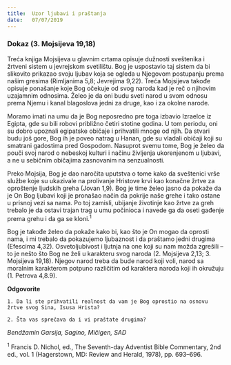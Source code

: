 ```yaml
---
title:  Uzor ljubavi i praštanja
date:   07/07/2019
---
```


### Dokaz (3. Mojsijeva  19,18)

Treća knjiga Mojsijeva u glavnim crtama opisuje dužnosti sveštenika i žrtveni sistem u jevrejskom svetilištu. Bog je uspostavio taj sistem da bi slikovito prikazao svoju ljubav koja se ogleda u Njegovom postupanju prema našim gresima (Rimljanima 5,8; Jevrejima 9,22). Treća Mojsijeva  takođe opisuje ponašanje koje Bog očekuje od svog naroda kad je reč o njihovim uzajamnim odnosima. Želeo je da oni budu sveti narod u svom odnosu prema Njemu i kanal blagoslova jedni za druge, kao i za okolne narode.

Moramo imati na umu da je Bog neposredno pre toga izbavio Izraelce iz Egipta, gde su bili robovi približno četiri stotine godina. U tom periodu, oni su dobro upoznali egipatske običaje i prihvatili mnoge od njih. Da stvari budu još gore, Bog ih je poveo natrag u Hanan, gde su vladali običaji koji su smatrani gadostima pred Gospodom. Nasuprot svemu tome, Bog je želeo da pouči svoj narod o nebeskoj kulturi i načinu življenja ukorenjenom u ljubavi, a ne u sebičnim običajima zasnovanim na senzualnosti.

Preko Mojsija, Bog je dao naročita uputstva o tome kako da sveštenici vrše službe koje su ukazivale na prolivanje Hristove krvi kao konačne žrtve za oproštenje ljudskih greha (Jovan 1,9). Bog je time želeo jasno da pokaže da je On Bog ljubavi koji je pronašao način da pokrije naše grehe i tako ostane u prisnoj vezi sa nama. Po toj zamisli, ubijanje životinje kao žrtve za greh trebalo je da ostavi trajan trag u umu počinioca i navede ga da oseti gađenje prema grehu i da ga se kloni.<sup>1</sup>

Bog je takođe želeo da pokaže kako bi, kao što je On mogao da oprosti nama, i mi trebalo da pokazujemo ljubaznost i da praštamo jedni drugima (Efescima 4,32). Osvetoljubivost i ljutnja na one koji su nam možda zgrešili – to je nešto što Bog ne želi u karakteru svog naroda (2. Mojsijeva 2,13; 3. Mojsijeva 19,18). Njegov narod treba da bude narod koji voli, narod sa moralnim karakterom potpuno različitim od karaktera naroda koji ih okružuju (1. Petrova 4,8.9).

**Odgovorite**

`1.	Da li ste prihvatili realnost da vam je Bog oprostio na osnovu žrtve svog Sina, Isusa Hrista?`

`2.	Šta vas sprečava da i vi praštate drugima?`

*Bendžamin Garsija, Sagino, Mičigen, SAD*

<sup>1</sup> 	Francis D. Nichol, ed., The Seventh-day Adventist Bible Commentary, 2nd ed., vol. 1 (Hagerstown, MD: Review and Herald, 1978), pp. 693–696.
